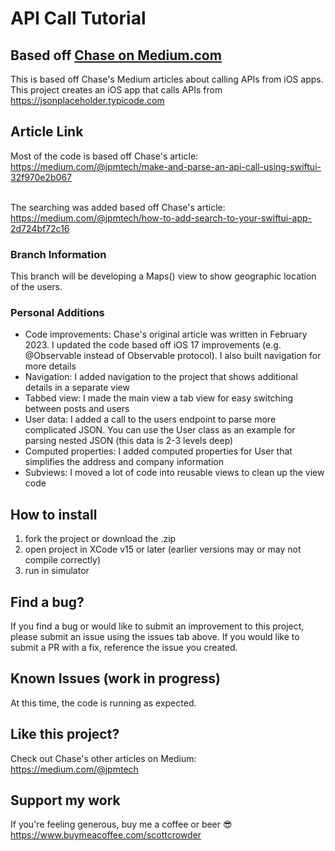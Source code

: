 # API Call Tutorial

## Based off <a href="https://medium.com/@jpmtech">Chase on Medium.com</a>

This is based off Chase's Medium articles about calling APIs from iOS apps. This project creates an iOS app that calls APIs from https://jsonplaceholder.typicode.com

## Article Link

Most of the code is based off Chase's article: https://medium.com/@jpmtech/make-and-parse-an-api-call-using-swiftui-32f970e2b067

<br>The searching was added based off Chase's article: https://medium.com/@jpmtech/how-to-add-search-to-your-swiftui-app-2d724bf72c16

### Branch Information

This branch will be developing a Maps() view to show geographic location of the users.

### Personal Additions

* Code improvements: Chase's original article was written in February 2023. I updated the code based off iOS 17 improvements (e.g. @Observable instead of Observable protocol). I also built navigation for more details
* Navigation: I added navigation to the project that shows additional details in a separate view
* Tabbed view: I made the main view a tab view for easy switching between posts and users
* User data: I added a call to the users endpoint to parse more complicated JSON. You can use the User class as an example for parsing nested JSON (this data is 2-3 levels deep)
* Computed properties: I added computed properties for User that simplifies the address and company information
* Subviews: I moved a lot of code into reusable views to clean up the view code

## How to install

1. fork the project or download the .zip
2. open project in XCode v15 or later (earlier versions may or may not compile correctly)
3. run in simulator

## Find a bug?

If you find a bug or would like to submit an improvement to this project, please submit an issue using the issues tab above. If you would like to submit a PR with a fix, reference the issue you created.

## Known Issues (work in progress)

At this time, the code is running as expected.

## Like this project?

Check out Chase's other articles on Medium: https://medium.com/@jpmtech

## Support my work

If you're feeling generous, buy me a coffee or beer 😎 https://www.buymeacoffee.com/scottcrowder
